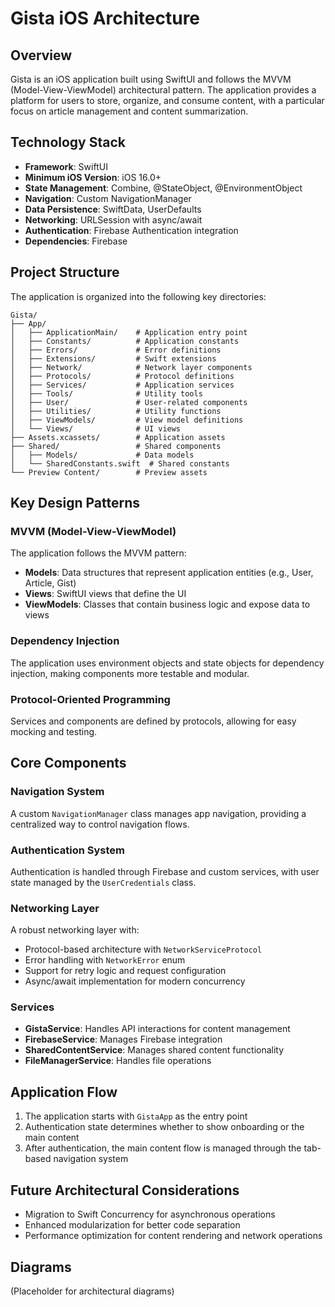# Gista iOS Architecture

## Overview

Gista is an iOS application built using SwiftUI and follows the MVVM (Model-View-ViewModel) architectural pattern. The application provides a platform for users to store, organize, and consume content, with a particular focus on article management and content summarization.

## Technology Stack

- **Framework**: SwiftUI
- **Minimum iOS Version**: iOS 16.0+
- **State Management**: Combine, @StateObject, @EnvironmentObject
- **Navigation**: Custom NavigationManager
- **Data Persistence**: SwiftData, UserDefaults
- **Networking**: URLSession with async/await
- **Authentication**: Firebase Authentication integration
- **Dependencies**: Firebase

## Project Structure

The application is organized into the following key directories:

```
Gista/
├── App/
│   ├── ApplicationMain/    # Application entry point
│   ├── Constants/          # Application constants
│   ├── Errors/             # Error definitions
│   ├── Extensions/         # Swift extensions
│   ├── Network/            # Network layer components
│   ├── Protocols/          # Protocol definitions
│   ├── Services/           # Application services
│   ├── Tools/              # Utility tools
│   ├── User/               # User-related components
│   ├── Utilities/          # Utility functions
│   ├── ViewModels/         # View model definitions
│   └── Views/              # UI views
├── Assets.xcassets/        # Application assets
├── Shared/                 # Shared components
│   ├── Models/             # Data models
│   └── SharedConstants.swift  # Shared constants
└── Preview Content/        # Preview assets
```

## Key Design Patterns

### MVVM (Model-View-ViewModel)

The application follows the MVVM pattern:
- **Models**: Data structures that represent application entities (e.g., User, Article, Gist)
- **Views**: SwiftUI views that define the UI
- **ViewModels**: Classes that contain business logic and expose data to views

### Dependency Injection

The application uses environment objects and state objects for dependency injection, making components more testable and modular.

### Protocol-Oriented Programming

Services and components are defined by protocols, allowing for easy mocking and testing.

## Core Components

### Navigation System

A custom `NavigationManager` class manages app navigation, providing a centralized way to control navigation flows.

### Authentication System

Authentication is handled through Firebase and custom services, with user state managed by the `UserCredentials` class.

### Networking Layer

A robust networking layer with:
- Protocol-based architecture with `NetworkServiceProtocol`
- Error handling with `NetworkError` enum
- Support for retry logic and request configuration
- Async/await implementation for modern concurrency

### Services

- **GistaService**: Handles API interactions for content management
- **FirebaseService**: Manages Firebase integration
- **SharedContentService**: Manages shared content functionality
- **FileManagerService**: Handles file operations

## Application Flow

1. The application starts with `GistaApp` as the entry point
2. Authentication state determines whether to show onboarding or the main content
3. After authentication, the main content flow is managed through the tab-based navigation system

## Future Architectural Considerations

- Migration to Swift Concurrency for asynchronous operations
- Enhanced modularization for better code separation
- Performance optimization for content rendering and network operations

## Diagrams

(Placeholder for architectural diagrams) 